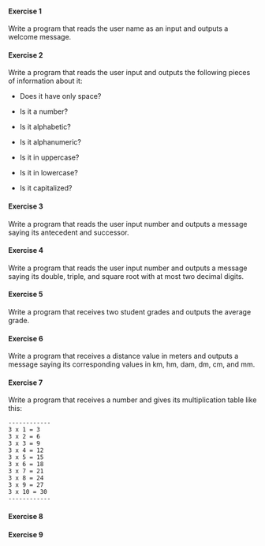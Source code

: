 #### Exercise 1

Write a program that reads the user name as an input and outputs a welcome message.

#### Exercise 2

Write a program that reads the user input and outputs the following pieces of information about it:

- Does it have only space?

- Is it a number?

- Is it alphabetic?

- Is it alphanumeric?

- Is it in uppercase?

- Is it in lowercase?

- Is it capitalized?

#### Exercise 3

Write a program that reads the user input number and outputs a message saying its antecedent and successor.

#### Exercise 4

Write a program that reads the user input number and outputs a message saying its double, triple, and square root with at most two decimal digits.

#### Exercise 5

Write a program that receives two student grades and outputs the average grade.

#### Exercise 6

Write a program that receives a distance value in meters and outputs a message saying its corresponding values in km, hm, dam, dm, cm, and mm.

#### Exercise 7

Write a program that receives a number and gives its multiplication table like this:

    ------------
    3 x 1 = 3
    3 x 2 = 6
    3 x 3 = 9
    3 x 4 = 12
    3 x 5 = 15
    3 x 6 = 18
    3 x 7 = 21
    3 x 8 = 24
    3 x 9 = 27
    3 x 10 = 30
    ------------
    
#### Exercise 8

#### Exercise 9


